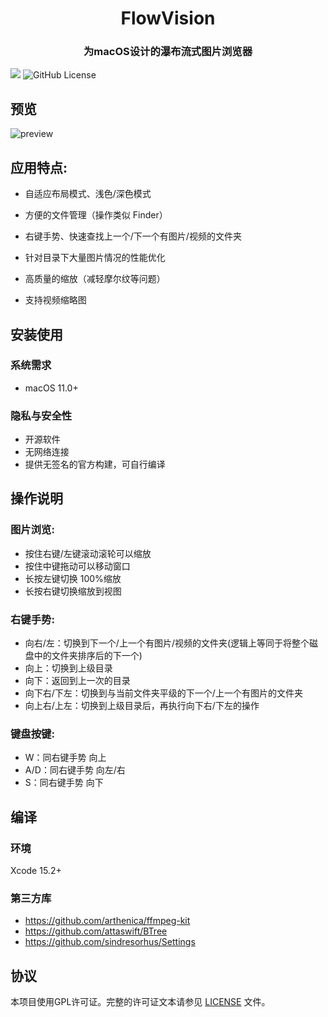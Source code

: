 <p align="center">
<h1 align="center">FlowVision</h1>
<h3 align="center">为macOS设计的瀑布流式图片浏览器</h3> 
</p>

[![](https://img.shields.io/github/release/netdcy/FlowVision.svg)](https://github.com/netdcy/FlowVision/releases/latest?color=blue "GitHub release") ![GitHub License](https://img.shields.io/github/license/netdcy/FlowVision?color=blue)

## 预览

![preview](https://netdcy.github.io/FlowVision/docs/preview.jpg)

## 应用特点:

 - 自适应布局模式、浅色/深色模式

 - 方便的文件管理（操作类似 Finder）

 - 右键手势、快速查找上一个/下一个有图片/视频的文件夹

 - 针对目录下大量图片情况的性能优化

 - 高质量的缩放（减轻摩尔纹等问题）

 - 支持视频缩略图

## 安装使用

### 系统需求

 - macOS 11.0+

### 隐私与安全性

 - 开源软件
 - 无网络连接
 - 提供无签名的官方构建，可自行编译

## 操作说明

### 图片浏览:
 - 按住右键/左键滚动滚轮可以缩放
 - 按住中键拖动可以移动窗口
 - 长按左键切换 100%缩放
 - 长按右键切换缩放到视图
### 右键手势:
 - 向右/左：切换到下一个/上一个有图片/视频的文件夹(逻辑上等同于将整个磁盘中的文件夹排序后的下一个)
 - 向上：切换到上级目录
 - 向下：返回到上一次的目录
 - 向下右/下左：切换到与当前文件夹平级的下一个/上一个有图片的文件夹
 - 向上右/上左：切换到上级目录后，再执行向下右/下左的操作
### 键盘按键:
 - W：同右键手势 向上
 - A/D：同右键手势 向左/右
 - S：同右键手势 向下

## 编译

### 环境

Xcode 15.2+

### 第三方库

 - https://github.com/arthenica/ffmpeg-kit
 - https://github.com/attaswift/BTree
 - https://github.com/sindresorhus/Settings

## 协议

本项目使用GPL许可证。完整的许可证文本请参见 [LICENSE](https://github.com/netdcy/FlowVision/blob/main/LICENSE) 文件。